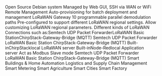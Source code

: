 Open Source Debian system
Managed by Web GUI, SSH via WAN or WiFi
Remote Management
Auto-provisioning for batch deployment and management
LoRaWAN Gateway
10 programmable parallel demodulation paths
Pre-configured to support different LoRaWAN regional settings.
Allow customizing LoRaWAN regional parameters.
Different kinds of LoRaWAN Connections such as:Semtech UDP Packet ForwarderLoRaWAN Basic StationChirpStack-Gateway-Bridge (MQTT)
Semtech UDP Packet Forwarder
LoRaWAN Basic Station
ChirpStack-Gateway-Bridge (MQTT)
Built-inChirpStacklocal LoRaWAN server
Built-inNode-Redlocal Application server
Act as Modbus Slave mode
Semtech UDP Packet Forwarder
LoRaWAN Basic Station
ChirpStack-Gateway-Bridge (MQTT)
Smart Buildings & Home Automation
Logistics and Supply Chain Management
Smart Metering
Smart Agriculture
Smart Cities
Smart Factory
